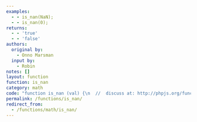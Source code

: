 ```yaml
---
examples:
  - - is_nan(NaN);
  - - is_nan(0);
returns:
  - - 'true'
  - - 'false'
authors:
  original by:
    - Onno Marsman
  input by:
    - Robin
notes: []
layout: function
function: is_nan
category: math
code: "function is_nan (val) {\n  //  discuss at: http://phpjs.org/functions/is_nan/\n  // original by: Onno Marsman\n  //    input by: Robin\n  //   example 1: is_nan(NaN);\n  //   returns 1: true\n  //   example 2: is_nan(0);\n  //   returns 2: false\n\n  var warningType = ''\n\n  if (typeof val === 'number' && isNaN(val)) {\n    return true\n  }\n\n  // Some errors for maximum PHP compatibility\n  if (typeof val === 'object') {\n    warningType = (Object.prototype.toString.call(val) === '[object Array]' ? 'array' : 'object')\n  } else if (typeof val === 'string' && !val.match(/^[\\+\\-]?\\d/)) {\n    // simulate PHP's behaviour: '-9a' doesn't give a warning, but 'a9' does.\n    warningType = 'string'\n  }\n  if (warningType) {\n    throw new Error('Warning: is_nan() expects parameter 1 to be double, ' + warningType + ' given')\n  }\n\n  return false\n}\n"
permalink: /functions/is_nan/
redirect_from:
  - /functions/math/is_nan/
---
```


<!-- WARNING! This file is auto generated by `npm run web:inject`, do not edit by hand -->
